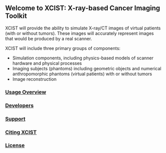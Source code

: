 ## Welcome to XCIST: X-ray-based Cancer Imaging Toolkit

XCIST will provide the ability to simulate X-ray/CT images of virtual patients (with or without tumors). These images will accurately represent images that would be produced by a real scanner.

XCIST will include three primary groups of components:
- Simulation components, including physics-based models of scanner hardware and physical processes
- Imaging subjects (phantoms) including geometric objects and numerical anthropomorphic phantoms (virtual patients) with or without tumors
- Image reconstruction

### [Usage Overview](https://github.com/xcist/github.io/blob/master/UsageOverview)

### [Developers](https://github.com/xcist/github.io/blob/master/Developers)

### [Support](https://github.com/xcist/github.io/blob/master/Supports)

### [Citing XCIST](https://github.com/xcist/github.io/blob/master/CitingXCIST)

### [License](https://github.com/xcist/code/blob/master/blob/master/License)
